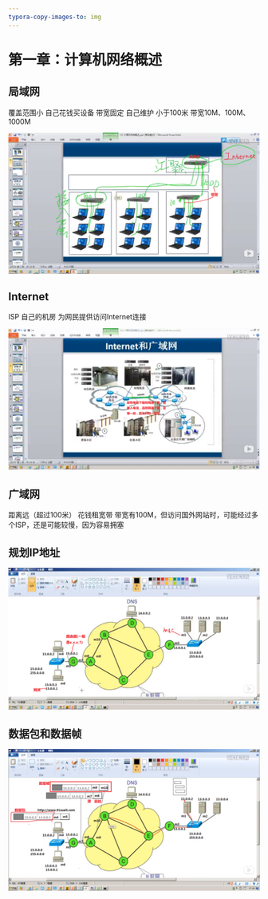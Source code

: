 ```yaml
---
typora-copy-images-to: img
---
```



# 第一章：计算机网络概述

##  局域网

覆盖范围小	自己花钱买设备	带宽固定		自己维护		小于100米	带宽10M、100M、1000M

![1551877988831](img/1551877988831.png)

## Internet

ISP	自己的机房	为网民提供访问Internet连接

![1551876866746](img/1551876866746.png)

## 广域网

距离远（超过100米）		花钱租宽带	带宽有100M，但访问国外网站时，可能经过多个ISP，还是可能较慢，因为容易拥塞

## 规划IP地址

![1551879247692](img/1551879247692.png)

## 数据包和数据帧

![1551879712552](img/1551879712552.png)

